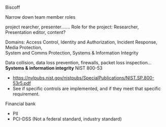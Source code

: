 Biscoff 

Narrow down team member roles

project rearcher, presenter.......
Role for the project: Researcher, Presentation editor, content?

Domains: Access Control, Identity and Authorization, Incident Response, Media Protection,  
System and Comms Protection, Systems & Information Integrity

Data collision, data loss prevention, firewalls, packet loss inspection... **Systems & information integrity**
NIST 800-53
- https://nvlpubs.nist.gov/nistpubs/SpecialPublications/NIST.SP.800-53r5.pdf
- See if specific controls are implemented, and if they meet that specific requirement.

Financial bank
- PII
- PCI-DSS  (Not a federal standard, industry standard)